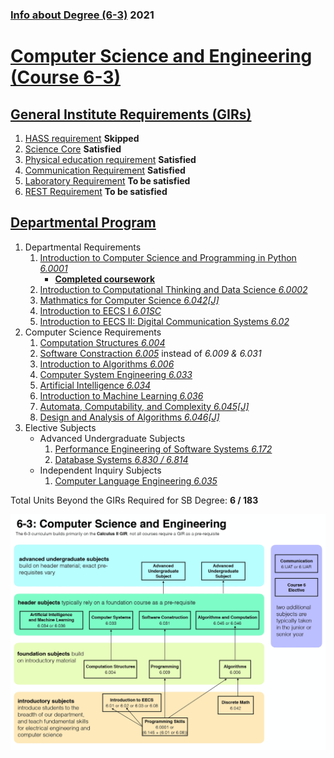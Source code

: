### [Info about Degree (6-3)](http://catalog.mit.edu/schools/engineering/electrical-engineering-computer-science/#undergraduatestudytext) 2021

# [Computer Science and Engineering (Course 6-3)](http://catalog.mit.edu/degree-charts/computer-science-engineering-course-6-3/)

## [General Institute Requirements (GIRs)](https://mitadmissions.org/discover/the-mit-education/general-institute-requirements/)

1. [HASS requirement](http://catalog.mit.edu/mit/undergraduate-education/general-institute-requirements/#hassrequirementtext) **Skipped**
1. [Science Core](http://catalog.mit.edu/mit/undergraduate-education/general-institute-requirements/#sciencerequirementtext) **Satisfied**
1. [Physical education requirement](http://catalog.mit.edu/mit/undergraduate-education/general-institute-requirements/#physicaleducationtext) **Satisfied**
1. [Communication Requirement](http://catalog.mit.edu/mit/undergraduate-education/general-institute-requirements/#communicationrequirementtext) **Satisfied**
1. [Laboratory Requirement](http://catalog.mit.edu/mit/undergraduate-education/general-institute-requirements/#laboratoryrequirementtext) **To be satisfied**
1. [REST Requirement](http://catalog.mit.edu/mit/undergraduate-education/general-institute-requirements/#restrequirementtext) **To be satisfied**

## [Departmental Program](http://catalog.mit.edu/degree-charts/computer-science-engineering-course-6-3/)

1. Departmental Requirements
   1. [Introduction to Computer Science and Programming in Python _6.0001_](https://ocw.mit.edu/courses/electrical-engineering-and-computer-science/6-0001-introduction-to-computer-science-and-programming-in-python-fall-2016/)
      - [**Completed coursework**](https://github.com/arcbjorn/intro-cs-python-6.0001)
   1. [Introduction to Computational Thinking and Data Science _6.0002_](https://ocw.mit.edu/courses/electrical-engineering-and-computer-science/6-0002-introduction-to-computational-thinking-and-data-science-fall-2016/)
   1. [Mathmatics for Computer Science _6.042[J]_](https://ocw.mit.edu/courses/electrical-engineering-and-computer-science/6-042j-mathematics-for-computer-science-spring-2015/)
   1. [Introduction to EECS I _6.01SC_](https://ocw.mit.edu/courses/electrical-engineering-and-computer-science/6-01sc-introduction-to-electrical-engineering-and-computer-science-i-spring-2011/)
   1. [Introduction to EECS II: Digital Communication Systems _6.02_](https://ocw.mit.edu/courses/electrical-engineering-and-computer-science/6-02-introduction-to-eecs-ii-digital-communication-systems-fall-2012/)
1. Computer Science Requirements
   1. [Computation Structures _6.004_](https://ocw.mit.edu/courses/electrical-engineering-and-computer-science/6-004-computation-structures-spring-2017/)
   1. [Software Constraction _6.005_](https://ocw.mit.edu/courses/electrical-engineering-and-computer-science/6-005-software-construction-spring-2016/)
      instead of _6.009 & 6.031_
   1. [Introduction to Algorithms _6.006_](https://ocw.mit.edu/courses/electrical-engineering-and-computer-science/6-006-introduction-to-algorithms-spring-2008/)
   1. [Computer System Engineering _6.033_](https://ocw.mit.edu/courses/electrical-engineering-and-computer-science/6-033-computer-system-engineering-spring-2018/)
   1. [Artificial Intelligence _6.034_](https://ocw.mit.edu/courses/electrical-engineering-and-computer-science/6-034-artificial-intelligence-fall-2010/)
   1. [Introduction to Machine Learning _6.036_](https://ocw.mit.edu/courses/electrical-engineering-and-computer-science/6-036-introduction-to-machine-learning-fall-2020/)
   1. [Automata, Computability, and Complexity _6.045[J]_](https://ocw.mit.edu/courses/electrical-engineering-and-computer-science/6-045j-automata-computability-and-complexity-spring-2011/)
   1. [Design and Analysis of Algorithms _6.046[J]_](https://ocw.mit.edu/courses/electrical-engineering-and-computer-science/6-046j-design-and-analysis-of-algorithms-spring-2015/)
1. Elective Subjects
   - Advanced Undergraduate Subjects
     1. [Performance Engineering of Software Systems _6.172_](https://ocw.mit.edu/courses/electrical-engineering-and-computer-science/6-172-performance-engineering-of-software-systems-fall-2018/)
     1. [Database Systems _6.830 / 6.814_](https://ocw.mit.edu/courses/electrical-engineering-and-computer-science/6-830-database-systems-fall-2010/)
   - Independent Inquiry Subjects
     1. [Computer Language Engineering _6.035_](https://ocw.mit.edu/courses/electrical-engineering-and-computer-science/6-035-computer-language-engineering-spring-2010/)

Total Units Beyond the GIRs Required for SB Degree: **6 / 183**

![](mit-6-3-roadmap.jpg)
